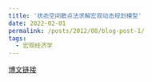 ```yaml
---
title: '状态空间散点法求解宏观动态规划模型'
date: 2022-02-01
permalink: /posts/2012/08/blog-post-1/
tags:
  - 宏观经济学
---
```


[博文链接](https://common2016.github.io/chenpu.github.io/files/StateSpaceScatters.html)

